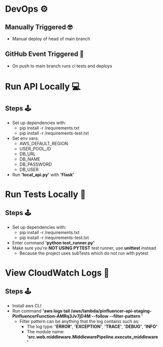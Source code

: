 # DevOps ⚙️
## Manually Triggered 🤓
* Manual deploy of head of main branch
## GitHub Event Triggered 🤖
* On push to main branch runs ci tests and deploys
# Run API Locally 💻
## Steps 🕹️
  * Set up dependencies with:
    * pip install -r /requirements.txt
    * pip install -r /requirements-test.txt
  * Set env vars:
    * AWS_DEFAULT_REGION
    * USER_POOL_ID
    * DB_URL
    * DB_NAME
    * DB_PASSWORD
    * DB_USER
  * Run **'local_api.py'** with **'Flask'**
# Run Tests Locally 🧪
## Steps 🕹️
  * Set up dependencies with:
    * pip install -r /requirements.txt
    * pip install -r /requirements-test.txt
  * Enter command **'python test_runner.py'**
  * Make sure you're **NOT USING PYTEST** test runner, use **unittest** instead
    * Because the project uses subTests which do not run with pytest
# View CloudWatch Logs 🔎
## Steps 🕹️
  * Install aws CLI
  * Run command **'aws logs tail /aws/lambda/pinfluencer-api-staging-PinfluencerFunction-AMRq3Jv7jD4M --follow --filter-pattern <pattern>'**
    * Filter pattern can be anything that the log contains such as:
      * The log type: **'ERROR'**, **'EXCEPTION'**, **'TRACE'**, **'DEBUG'**, **'INFO'**
      * The module name: **'src.web.middleware.MiddlewarePipeline.execute_middleware'**